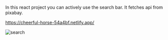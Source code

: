 In this react project you can actively use the search bar. It fetches api from pixabay.

https://cheerful-horse-54a4bf.netlify.app/

![search](https://user-images.githubusercontent.com/114237174/219901363-3113e1f2-7bda-4075-894e-ed9e7feb5746.png)
